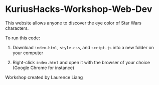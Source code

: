 # KuriusHacks-Workshop-Web-Dev

This website allows anyone to discover the eye color of Star Wars characters. 

To run this code:

1. Download `index.html`, `style.css`, and `script.js` into a new folder on your computer

2. Right-click `index.html` and open it with the browser of your choice (Google Chrome for instance) 

Workshop created by Laurence Liang

